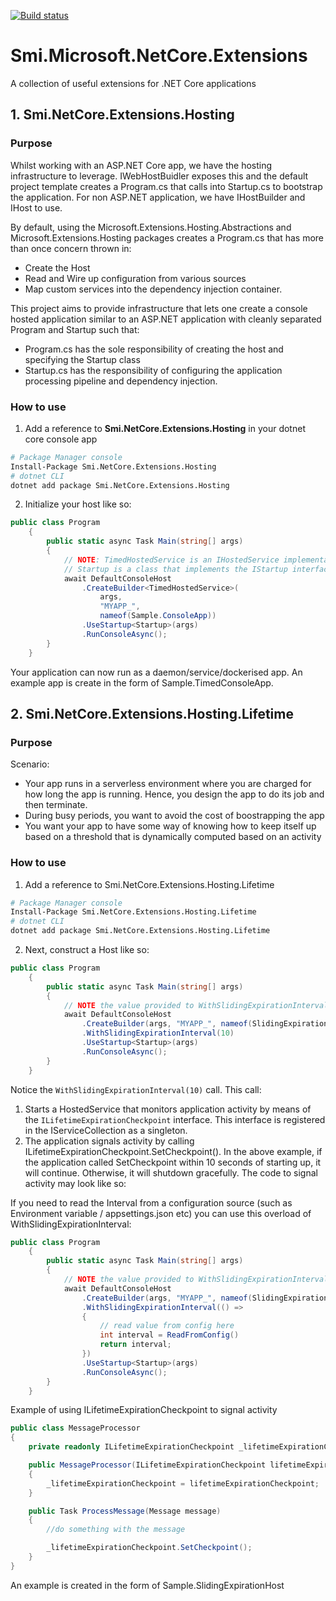 [![Build status](https://ci.appveyor.com/api/projects/status/bpp90v9fgwsc1nof?svg=true)](https://ci.appveyor.com/project/mishrsud/smi-microsoft-netcore-extensions)


# Smi.Microsoft.NetCore.Extensions
A collection of useful extensions for .NET Core applications

## 1. Smi.NetCore.Extensions.Hosting
### Purpose
Whilst working with an ASP.NET Core app, we have the hosting infrastructure to leverage. IWebHostBuidler exposes this
and the default project template creates a Program.cs that calls into Startup.cs to bootstrap the application.
For non ASP.NET application, we have IHostBuilder and IHost to use. 

By default, using the Microsoft.Extensions.Hosting.Abstractions and Microsoft.Extensions.Hosting packages creates a Program.cs that has more than once concern thrown in:
- Create the Host
- Read and Wire up configuration from various sources
- Map custom services into the dependency injection container.

This project aims to provide infrastructure that lets one create a console hosted application similar to an ASP.NET application with cleanly separated Program and Startup such that:
- Program.cs has the sole responsibility of creating the host and specifying the Startup class
- Startup.cs has the responsibility of configuring the application processing pipeline and dependency injection.  
  
### How to use
1. Add a reference to **Smi.NetCore.Extensions.Hosting** in your dotnet core console app
```bash
# Package Manager console
Install-Package Smi.NetCore.Extensions.Hosting 
# dotnet CLI
dotnet add package Smi.NetCore.Extensions.Hosting
```
2. Initialize your host like so:

```csharp
public class Program
    {
        public static async Task Main(string[] args)
        {
            // NOTE: TimedHostedService is an IHostedService implementation
            // Startup is a class that implements the IStartup interface
            await DefaultConsoleHost
                .CreateBuilder<TimedHostedService>(   
                    args, 
                    "MYAPP_",
                    nameof(Sample.ConsoleApp))
                .UseStartup<Startup>(args)
                .RunConsoleAsync();
        }
    }
```

Your application can now run as a daemon/service/dockerised app.
An example app is create in the form of Sample.TimedConsoleApp.

## 2. Smi.NetCore.Extensions.Hosting.Lifetime

### Purpose
Scenario:
- Your app runs in a serverless environment where you are charged for how long the app is running. Hence, you design the app to do its job and then terminate. 
- During busy periods, you want to avoid the cost of boostrapping the app 
- You want your app to have some way of knowing how to keep itself up based on a threshold that is dynamically computed based on an activity

### How to use
1. Add a reference to Smi.NetCore.Extensions.Hosting.Lifetime

```bash
# Package Manager console
Install-Package Smi.NetCore.Extensions.Hosting.Lifetime
# dotnet CLI
dotnet add package Smi.NetCore.Extensions.Hosting.Lifetime
```

2. Next, construct a Host like so:

```csharp
public class Program
    {
        public static async Task Main(string[] args)
        {
            // NOTE the value provided to WithSlidingExpirationInterval can come from an environment variable 
            await DefaultConsoleHost
                .CreateBuilder(args, "MYAPP_", nameof(SlidingExpirationApp))
                .WithSlidingExpirationInterval(10)
                .UseStartup<Startup>(args)
                .RunConsoleAsync();
        }
    }
```

Notice the ```WithSlidingExpirationInterval(10)``` call. This call:
1. Starts a HostedService that monitors application activity by means of the ```ILifetimeExpirationCheckpoint``` interface. This interface is registered in the IServiceCollection as a singleton.
2. The application signals activity by calling ILifetimeExpirationCheckpoint.SetCheckpoint(). In the above example, if the application called SetCheckpoint within 10 seconds of starting up, it will continue. Otherwise, it will shutdown gracefully. The code to signal activity may look like so:

If you need to read the Interval from a configuration source (such as Environment variable / appsettings.json etc) you can use this overload of WithSlidingExpirationInterval:
```csharp
public class Program
    {
        public static async Task Main(string[] args)
        {
            // NOTE the value provided to WithSlidingExpirationInterval can come from an environment variable 
            await DefaultConsoleHost
                .CreateBuilder(args, "MYAPP_", nameof(SlidingExpirationApp))
                .WithSlidingExpirationInterval(() => 
                {
                    // read value from config here
                    int interval = ReadFromConfig()
                    return interval;
                })
                .UseStartup<Startup>(args)
                .RunConsoleAsync();
        }
    }
```

Example of using ILifetimeExpirationCheckpoint to signal activity 

```csharp
public class MessageProcessor
{
    private readonly ILifetimeExpirationCheckpoint _lifetimeExpirationCheckpoint;

    public MessageProcessor(ILifetimeExpirationCheckpoint lifetimeExpirationCheckpoint)
    {
        _lifetimeExpirationCheckpoint = lifetimeExpirationCheckpoint;
    }

    public Task ProcessMessage(Message message)
    {
        //do something with the message

        _lifetimeExpirationCheckpoint.SetCheckpoint();   
    }
}
```

An example is created in the form of Sample.SlidingExpirationHost